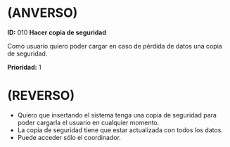 # (ANVERSO)
**ID:** 010 **Hacer copia de seguridad**



Como usuario quiero poder cargar en caso de pérdida de datos una copia de seguridad.


**Prioridad:** 1

# (REVERSO)

* Quiero que insertando el sistema tenga una copia de seguridad para poder cargarla el usuario en cualquier momento.
* La copia de seguridad tiene que estar actualizada con todos los datos.
* Puede acceder sólo el coordinador.

